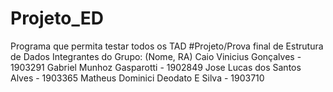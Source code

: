 # Projeto_ED
Programa que permita testar todos os TAD
#Projeto/Prova final de Estrutura de Dados
Integrantes do Grupo: (Nome, RA)
Caio Vinicius Gonçalves - 1903291
Gabriel Munhoz Gasparotti - 1902849
Jose Lucas dos Santos Alves - 1903365
Matheus Dominici Deodato E Silva - 1903710
